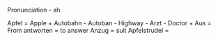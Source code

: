 Pronunciation - ah

Apfel = Apple +
Autobahn - Autoban - Highway -
Arzt - Doctor +
Aus = From
antworten = to answer
Anzug = suit
Apfelstrudel = 